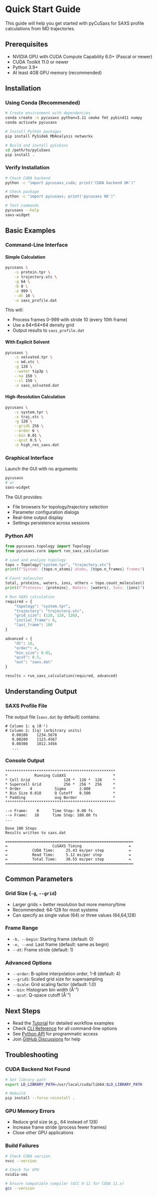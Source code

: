 # Quick Start Guide

This guide will help you get started with pyCuSaxs for SAXS profile calculations from MD trajectories.

## Prerequisites

- NVIDIA GPU with CUDA Compute Capability 6.0+ (Pascal or newer)
- CUDA Toolkit 11.0 or newer
- Python 3.9+
- At least 4GB GPU memory (recommended)

## Installation

### Using Conda (Recommended)

```bash
# Create environment with dependencies
conda create -n pycusaxs python=3.11 cmake fmt pybind11 numpy
conda activate pycusaxs

# Install Python packages
pip install PySide6 MDAnalysis networkx

# Build and install pyCuSaxs
cd /path/to/pyCuSaxs
pip install .
```

### Verify Installation

```bash
# Check CUDA backend
python -c "import pycusaxs_cuda; print('CUDA backend OK')"

# Check package
python -c "import pycusaxs; print('pycusaxs OK')"

# Test commands
pycusaxs --help
saxs-widget
```

## Basic Examples

### Command-Line Interface

#### Simple Calculation

```bash
pycusaxs \
    -s protein.tpr \
    -x trajectory.xtc \
    -g 64 \
    -b 0 \
    -e 999 \
    --dt 10 \
    -o saxs_profile.dat
```

This will:
- Process frames 0-999 with stride 10 (every 10th frame)
- Use a 64×64×64 density grid
- Output results to `saxs_profile.dat`

#### With Explicit Solvent

```bash
pycusaxs \
    -s solvated.tpr \
    -x md.xtc \
    -g 128 \
    --water tip3p \
    --na 150 \
    --cl 150 \
    -o saxs_solvated.dat
```

#### High-Resolution Calculation

```bash
pycusaxs \
    -s system.tpr \
    -x traj.xtc \
    -g 128 \
    --gridS 256 \
    --order 6 \
    --bin 0.01 \
    --qcut 0.5 \
    -o high_res_saxs.dat
```

### Graphical Interface

Launch the GUI with no arguments:

```bash
pycusaxs
# or
saxs-widget
```

The GUI provides:
- File browsers for topology/trajectory selection
- Parameter configuration dialogs
- Real-time output display
- Settings persistence across sessions

### Python API

```python
from pycusaxs.topology import Topology
from pycusaxs.core import run_saxs_calculation

# Load and analyze topology
topo = Topology("system.tpr", "trajectory.xtc")
print(f"System: {topo.n_atoms} atoms, {topo.n_frames} frames")

# Count molecules
total, proteins, waters, ions, others = topo.count_molecules()
print(f"Proteins: {proteins}, Waters: {waters}, Ions: {ions}")

# Run SAXS calculation
required = {
    "topology": "system.tpr",
    "trajectory": "trajectory.xtc",
    "grid_size": (128, 128, 128),
    "initial_frame": 0,
    "last_frame": 100
}

advanced = {
    "dt": 10,
    "order": 4,
    "bin_size": 0.01,
    "qcut": 0.5,
    "out": "saxs.dat"
}

results = run_saxs_calculation(required, advanced)
```

## Understanding Output

### SAXS Profile File

The output file (`saxs.dat` by default) contains:

```
# Column 1: q (Å⁻¹)
# Column 2: I(q) (arbitrary units)
   0.00100    1234.5678
   0.00200    1123.4567
   0.00300    1012.3456
   ...
```

### Console Output

```
*************************************************
*            Running CuSAXS                     *
* Cell Grid               128 *  128 *  128     *
* Supercell Grid          256 *  256 *  256     *
* Order    4          Sigma      2.000          *
* Bin Size 0.010      Q Cutoff   0.500          *
* Padding             avg Border                *
*************************************************

--> Frame:    0      Time Step: 0.00 fs
--> Frame:   10      Time Step: 100.00 fs
...

Done 100 Steps
Results written to saxs.dat

=========================================================
=                    CuSAXS Timing                     =
=           CUDA Time:     25.43 ms/per step           =
=           Read Time:     5.12 ms/per step            =
=           Total Time:    30.55 ms/per step           =
=========================================================
```

## Common Parameters

### Grid Size (`-g`, `--grid`)

- Larger grids = better resolution but more memory/time
- Recommended: 64-128 for most systems
- Can specify as single value (64) or three values (64,64,128)

### Frame Range

- `-b, --begin`: Starting frame (default: 0)
- `-e, --end`: Last frame (default: same as begin)
- `--dt`: Frame stride (default: 1)

### Advanced Options

- `--order`: B-spline interpolation order, 1-8 (default: 4)
- `--gridS`: Scaled grid size for supersampling
- `--Scale`: Grid scaling factor (default: 1.0)
- `--bin`: Histogram bin width (Å⁻¹)
- `--qcut`: Q-space cutoff (Å⁻¹)

## Next Steps

- Read the [Tutorial](tutorial.md) for detailed workflow examples
- Check [CLI Reference](cli_reference.md) for all command-line options
- See [Python API](api/python.rst) for programmatic access
- Join [GitHub Discussions](https://github.com/yourusername/pyCuSaxs/discussions) for help

## Troubleshooting

### CUDA Backend Not Found

```bash
# Set library path
export LD_LIBRARY_PATH=/usr/local/cuda/lib64:$LD_LIBRARY_PATH

# Rebuild
pip install --force-reinstall .
```

### GPU Memory Errors

- Reduce grid size (e.g., 64 instead of 128)
- Increase frame stride (process fewer frames)
- Close other GPU applications

### Build Failures

```bash
# Check CUDA version
nvcc --version

# Check for GPU
nvidia-smi

# Ensure compatible compiler (GCC 9-11 for CUDA 11.x)
gcc --version
```
